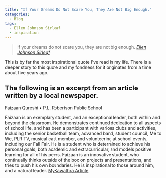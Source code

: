 ```yaml
---
title: "If Your Dreams Do Not Scare You, They Are Not Big Enough."
categories:
  - Blog
tags:
  - Ellen Johnson Sirleaf
  - inspiration
---
```


> If your dreams do not scare you, they are not big enough.
> <cite><a href="https://www.goodreads.com/work/quotes/5178813-this-child-will-be-great-memoir-of-a-remarkable-life-by-africa-s-first">Ellen Johnson Sirleaf</a></cite>

This is by far the most inspirational quote I've read in my life. There is a deeper story to this quote and my fondness for it originates from a time about five years ago.

## The following is an excerpt from an article written by a local newspaper.

Faizaan Qureshi • P.L. Robertson Public School

Faizaan is an exemplary student, and an exceptional leader, both within and beyond the classroom. He demonstrates continued dedication to all aspects of school life, and has been a participant with various clubs and activities, including the senior basketball team, advanced band, student council, Me to We, PLR TV, musical cast member, and volunteering at school events, including our Fall Fair. He is a student who is determined to achieve his personal goals, both academic and extracurricular, and models positive learning for all of his peers. Faizaan is an innovative student, who continually thinks outside of the box on projects and presentations, and tries to push his own boundaries. He is inspirational to those around him, and a natural leader.
[MyKawathra Article](https://www.mykawartha.com/community-story/7360446-school-boards-honour-milton-students-with-award-of-excellence/)